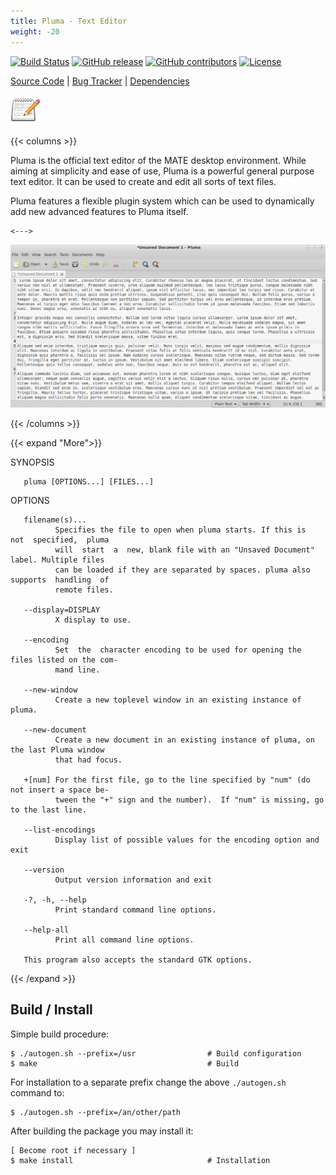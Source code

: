 ```yaml
---
title: Pluma - Text Editor
weight: -20
---
```


<span class="badge-placeholder">[![Build Status](https://travis-ci.org/mate-desktop/pluma.svg?branch=master)](https://travis-ci.org/github/mate-desktop/mate-desktop)</span>
<span class="badge-placeholder">[![GitHub release](https://img.shields.io/github/v/release/mate-desktop/pluma)](https://github.com/mate-desktop/mate-desktop/releases/latest)</span>
<span class="badge-placeholder">[![GitHub contributors](https://img.shields.io/github/contributors/mate-desktop/pluma)](https://github.com/mate-desktop/pluma/graphs/contributors)</span>
<span class="badge-placeholder">[![License](https://img.shields.io/github/license/mate-desktop/pluma)](https://github.com/mate-desktop/pluma/blob/main/LICENSE)</span>

[Source Code](https://github.com/mate-desktop/pluma) | [Bug Tracker](https://github.com/mate-desktop/pluma/issues) | [Dependencies](https://github.com/mate-desktop/pluma/blob/master/.build.yml)

![](https://raw.githubusercontent.com/mate-desktop/mate-icon-theme/master/mate/48x48/apps/accessories-text-editor.png)

{{< columns >}}

Pluma is the official text editor of the MATE desktop environment. While aiming at simplicity and ease of use, Pluma is a powerful general purpose text  editor.  It  can  be used to create and edit all sorts of text files.

Pluma  features  a  flexible plugin system which can be used to dynamically add new advanced features to Pluma itself.

    <--->

![](/img/applications/pluma-window.png)

{{< /columns >}}

{{< expand "More">}}

SYNOPSIS

       pluma [OPTIONS...] [FILES...]

OPTIONS

       filename(s)...
              Specifies the file to open when pluma starts. If this is  not  specified,  pluma
              will  start  a  new, blank file with an "Unsaved Document" label. Multiple files
              can be loaded if they are separated by spaces. pluma also supports  handling  of
              remote files.

       --display=DISPLAY
              X display to use.

       --encoding
              Set  the  character encoding to be used for opening the files listed on the com‐
              mand line.

       --new-window
              Create a new toplevel window in an existing instance of pluma.

       --new-document
              Create a new document in an existing instance of pluma, on the last Pluma window
              that had focus.

       +[num] For the first file, go to the line specified by "num" (do not insert a space be‐
              tween the "+" sign and the number).  If "num" is missing, go to the last line.

       --list-encodings
              Display list of possible values for the encoding option and exit

       --version
              Output version information and exit

       -?, -h, --help
              Print standard command line options.

       --help-all
              Print all command line options.

       This program also accepts the standard GTK options.

{{< /expand >}}

## Build / Install

Simple build procedure:

```
$ ./autogen.sh --prefix=/usr                # Build configuration
$ make                                      # Build
```
For installation to a separate prefix change the above `./autogen.sh` command to:

```
$ ./autogen.sh --prefix=/an/other/path
```

After building the package you may install it:

```
[ Become root if necessary ]
$ make install                              # Installation
```

